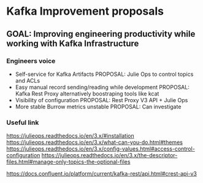 # Kafka Improvement proposals
## GOAL: Improving engineering productivity while working with Kafka Infrastructure

### Engineers voice

- Self-service for Kafka Artifacts PROPOSAL: Julie Ops to control topics and ACLs
- Easy manual record sending/reading while development PROPOSAL: Kafka Rest Proxy alternatively boostraping tools like kcat
- Visibility of configuration PROPOSAL: Rest Proxy V3 API + Julie Ops
- More stable Burrow metrics unstable PROPOSAL: Can investigate

### Useful link

https://julieops.readthedocs.io/en/3.x/#installation
https://julieops.readthedocs.io/en/3.x/what-can-you-do.html#themes
https://julieops.readthedocs.io/en/3.x/config-values.html#access-control-configuration
https://julieops.readthedocs.io/en/3.x/the-descriptor-files.html#manage-only-topics-the-optional-files

https://docs.confluent.io/platform/current/kafka-rest/api.html#crest-api-v3